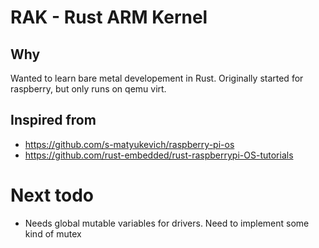 # RAK - Rust ARM Kernel

## Why

Wanted to learn bare metal developement in Rust.
Originally started for raspberry, but only runs on qemu virt.

## Inspired from

- https://github.com/s-matyukevich/raspberry-pi-os
- https://github.com/rust-embedded/rust-raspberrypi-OS-tutorials

# Next todo

- Needs global mutable variables for drivers. Need to implement some kind of mutex
